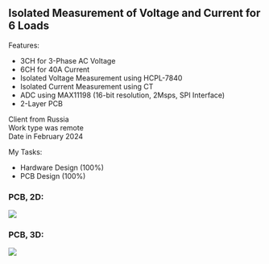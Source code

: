 ## Isolated Measurement of Voltage and Current for 6 Loads

Features:
- 3CH for 3-Phase AC Voltage
- 6CH for 40A Current
- Isolated Voltage Measurement using HCPL-7840
- Isolated Current Measurement using CT
- ADC using MAX11198 (16-bit resolution, 2Msps, SPI Interface)
- 2-Layer PCB

Client from Russia  
Work type was remote  
Date in February 2024  

My Tasks: 
- Hardware Design (100%)
- PCB Design (100%)

### PCB, 2D:
![](https://s32.picofile.com/file/8477565234/v4_10_PCB_2D.png)

### PCB, 3D:
![](https://s32.picofile.com/file/8477565242/v4_10_PCB_3D.png)

